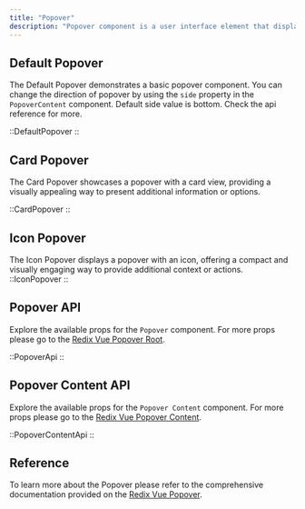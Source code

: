 ```yaml
---
title: "Popover"
description: "Popover component is a user interface element that displays additional information or options when a user interacts with a specific trigger, such as hovering over text or clicking a button."
---
```


## Default Popover

The Default Popover demonstrates a basic popover component. You can change the direction of popover by using the `side` property in the `PopoverContent` component. Default side value is bottom. Check the api reference for more.

::DefaultPopover
::

## Card Popover

The Card Popover showcases a popover with a card view, providing a visually appealing way to present additional information or options.

::CardPopover
::

## Icon Popover

The Icon Popover displays a popover with an icon, offering a compact and visually engaging way to provide additional context or actions.
::IconPopover
::

## Popover API

Explore the available props for the `Popover` component. For more props please go to the [Redix Vue Popover Root](https://www.radix-vue.com/components/popover#root).

::PopoverApi
::

## Popover Content API

Explore the available props for the `Popover Content` component. For more props please go to the [Redix Vue Popover Content](https://www.radix-vue.com/components/popover#content).

::PopoverContentApi
::

## Reference

To learn more about the Popover please refer to the comprehensive documentation provided on the [Redix Vue Popover](https://www.radix-vue.com/components/popover.html#popover).
